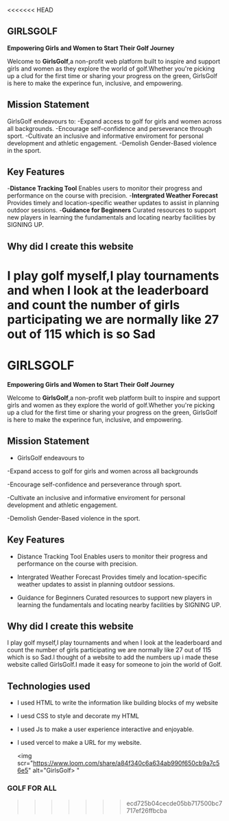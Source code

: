 <<<<<<< HEAD
## GIRLSGOLF ##
**Empowering Girls and Women to Start Their Golf Journey**

Welcome to **GirlsGolf**,a non-profit web platform built to inspire and support girls and women as they explore the world of golf.Whether you're picking up a clud for the first time or sharing your progress on the green, GirlsGolf is here to make the experince fun, inclusive, and empowering.

## Mission Statement

GirlsGolf endeavours to:
    -Expand access to golf for girls and women across all  backgrounds.
    -Encourage self-confidence and perseverance through sport.
    -Cultivate an inclusive and informative enviroment for personal development and athletic engagement.
    -Demolish Gender-Based violence in the sport.


## Key Features
-**Distance Tracking Tool**
     Enables users to monitor their progress and performance on the course with precision.
-**Intergrated Weather Forecast**
    Provides timely and location-specific weather updates to assist in planning outdoor sessions.
-**Guidance for Beginners**
    Curated resources to support new players in learning the fundamentals and locating nearby facilities by SIGNING UP.


## Why did I create this website
I play golf myself,I play tournaments and when I look at the leaderboard and count the number of girls participating we are normally like 27 out of 115 which is so Sad 
=======
# GIRLSGOLF 
**Empowering Girls and Women to Start Their Golf Journey**

Welcome to **GirlsGolf**,a non-profit web platform built to inspire and support girls and women as they explore the world of golf.Whether you're picking up a clud for the first time or sharing your progress on the green, GirlsGolf is here to make the experince fun, inclusive, and empowering.

## Mission Statement
- GirlsGolf endeavours to

-Expand access to golf for girls and women across all  backgrounds

-Encourage self-confidence and perseverance through sport.

-Cultivate an inclusive and informative enviroment for personal development and athletic engagement.

-Demolish Gender-Based violence in the sport.


## Key Features
- Distance Tracking Tool
Enables users to monitor their progress and performance on the course with precision.

- Intergrated Weather Forecast
      Provides timely and location-specific weather updates to assist in planning outdoor sessions.

 - Guidance for Beginners
    Curated resources to support new players in learning the fundamentals and locating nearby facilities by SIGNING UP.


## Why did I create this website
I play golf myself,I play tournaments and when I look at the leaderboard and count the number of girls participating we are normally like 27 out of 115 which is so Sad.I thought of a website to add the numbers up i made these website called GirlsGolf.I made it easy for someone to join the world of Golf.

## Technologies used
- I used HTML to write the information like building blocks of my website
- I uesd CSS to style and decorate my HTML
- I used Js to make a user experience interactive and enjoyable.
- I used vercel to make a URL for my website.

  <img scr="https://www.loom.com/share/a84f340c6a634ab990f650cb9a7c56e5" alt="GirlsGolf>
  "

### GOLF FOR ALL
>>>>>>> ecd725b04cecde05bb717500bc7717ef26ffbcba
